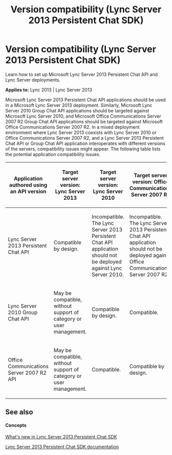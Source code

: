 ﻿---
title: Version compatibility (Lync Server 2013 Persistent Chat SDK)
TOCTitle: Version compatibility
ms:assetid: 35a29ae8-a667-4215-a487-0f530bfc34a8
ms:mtpsurl: https://msdn.microsoft.com/en-us/library/Dn465897(v=office.15)
ms:contentKeyID: 57101345
ms.date: 07/24/2014
mtps_version: v=office.15
---

# Version compatibility (Lync Server 2013 Persistent Chat SDK)

Learn how to set up Microsoft Lync Server 2013 Persistent Chat API and Lync Server deployments.


**Applies to:** Lync 2013 | Lync Server 2013

Microsoft Lync Server 2013 Persistent Chat API applications should be used in a Microsoft Lync Server 2013 deployment. Similarly, Microsoft Lync Server 2010 Group Chat API applications should be targeted against Microsoft Lync Server 2010, and Microsoft Office Communications Server 2007 R2 Group Chat API applications should be targeted against Microsoft Office Communications Server 2007 R2. In a mixed deployment environment where Lync Server 2013 coexists with Lync Server 2010 or Office Communications Server 2007 R2, and a Lync Server 2013 Persistent Chat API or Group Chat API application interoperates with different versions of the servers, compatibility issues might appear. The following table lists the potential application compatibility issues.

<table>
<colgroup>
<col style="width: 25%" />
<col style="width: 25%" />
<col style="width: 25%" />
<col style="width: 25%" />
</colgroup>
<thead>
<tr class="header">
<th><p>Application authored using an API version</p></th>
<th><p>Target server version: Lync Server 2013</p></th>
<th><p>Target server version: Lync Server 2010</p></th>
<th><p>Target server version: Office Communications Server 2007 R2</p></th>
</tr>
</thead>
<tbody>
<tr class="odd">
<td><p>Lync Server 2013 Persistent Chat API</p></td>
<td><p>Compatible by design.</p></td>
<td><p>Incompatible. The Lync Server 2013 Persistent Chat API application should not be deployed against Lync Server 2010.</p></td>
<td><p>Incompatible. The Lync Server 2013 Persistent Chat API application should not be deployed against Office Communications Server 2007 R2.</p></td>
</tr>
<tr class="even">
<td><p>Lync Server 2010 Group Chat API</p></td>
<td><p>May be compatible, without support of category or user management.</p></td>
<td><p>Compatible by design.</p></td>
<td><p>Compatible.</p></td>
</tr>
<tr class="odd">
<td><p>Office Communications Server 2007 R2 API</p></td>
<td><p>May be compatible, without support of category or user management.</p></td>
<td><p>Compatible.</p></td>
<td><p>Compatible by design.</p></td>
</tr>
</tbody>
</table>


## See also

#### Concepts

[What's new in Lync Server 2013 Persistent Chat SDK](what-s-new-in-lync-server-2013-persistent-chat-sdk.md)

[Lync Server 2013 Persistent Chat SDK documentation](lync-server-2013-persistent-chat-sdk-documentation.md)

